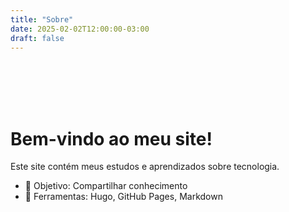 ```yaml
---
title: "Sobre"
date: 2025-02-02T12:00:00-03:00
draft: false
---
```


<br><br><br><br>

# Bem-vindo ao meu site!

Este site contém meus estudos e aprendizados sobre tecnologia.

- 🎯 Objetivo: Compartilhar conhecimento
- 🚀 Ferramentas: Hugo, GitHub Pages, Markdown
